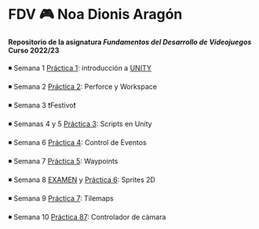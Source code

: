 # FDV :video_game: Noa Dionis Aragón
#### Repositorio de la asignatura *Fundamentos del Desarrollo de Videojuegos* Curso 2022/23


◾ Semana 1 [Práctica 1](https://github.com/Errasiada/NoaDionisFDV/tree/FDV-Practice): introducción a [UNITY](https://unity.com/es)

◾  Semana 2 [Práctica 2](https://github.com/Errasiada/FDV_2): Perforce y Workspace

◾  Semana 3 :exclamation:Festivo:exclamation:
 
 ◾ Semanas 4 y 5 [Práctica 3](https://github.com/Errasiada/FDV_3): Scripts en Unity
 
 ◾ Semana 6 [Práctica 4](https://github.com/Errasiada/FDV_4/tree/main): Control de Eventos

 ◾ Semana 7 [Práctica 5](https://github.com/Errasiada/FDV_5): Waypoints
 
 ◾ Semana 8 [EXAMEN](https://github.com/Errasiada/FDVExam) y [Práctica 6](https://github.com/Errasiada/FDV_6): Sprites 2D
 
 ◾ Semana 9 [Práctica 7](https://github.com/Errasiada/FDV_7): Tilemaps
 
 ◾ Semana 10 [Práctica 87](https://github.com/Errasiada/FDV_8): Controlador de cámara
